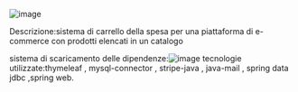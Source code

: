 ![image](https://github.com/user-attachments/assets/a8630d75-8e99-48e1-bd86-384e7599e3b1)

Descrizione:sistema di carrello della spesa per una piattaforma di e-commerce con prodotti elencati in un catalogo

sistema di scaricamento delle dipendenze:![image](https://github.com/user-attachments/assets/71b3f9b9-77e7-47a9-bc08-db034dbfffad)
tecnologie utilizzate:thymeleaf , mysql-connector , stripe-java , java-mail , spring data jdbc ,spring web.
